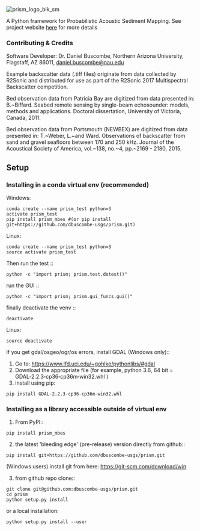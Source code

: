 
![prism_logo_blk_sm](https://user-images.githubusercontent.com/3596509/36518800-3d21b60e-1745-11e8-9a52-549b07dc9da1.png)

A Python framework for Probabilistic Acoustic Sediment Mapping. See project website [here](https://www.danielbuscombe.com/prism/) for more details


### Contributing & Credits
Software Developer: Dr. Daniel Buscombe, Northern Arizona University, Flagstaff, AZ 86011, daniel.buscombe@nau.edu

Example backscatter data (.tiff files) originate from data collected by R2Sonic and distributed for use as part of the R2Sonic 2017 Multispectral Backscatter competition.

Bed observation data from Patricia Bay are digitized from data presented in: B.~Biffard. Seabed remote sensing by single-beam echosounder: models, methods and applications. Doctoral dissertation, University of Victoria, Canada, 2011.

Bed observation data from Portsmouth (NEWBEX) are digitized from data presented in: T.~Weber, L.~and Ward. Observations of backscatter from sand and gravel seafloors between 170 and 250 kHz. Journal of the Acoustical Society of America, vol.~138, no.~4, pp.~2169 - 2180, 2015.

## Setup

### Installing in a conda virtual env (recommended)

Windows:

```
conda create --name prism_test python=3
activate prism_test
pip install prism_mbes #(or pip install git+https://github.com/dbuscombe-usgs/prism.git)
```

Linux:

```
conda create --name prism_test python=3
source activate prism_test
```

Then run the test ::

```
python -c "import prism; prism.test.dotest()" 
```

run the GUI ::


```
python -c "import prism; prism.gui_funcs.gui()" 
```

finally deactivate the venv ::

```
deactivate
```

Linux:

```
source deactivate
```

If you get gdal/osgeo/ogr/os errors, install GDAL (Windows only)::
1. Go to: https://www.lfd.uci.edu/~gohlke/pythonlibs/#gdal
2. Download the appropriate file (for example, python 3.6, 64 bit = GDAL‑2.2.3‑cp36‑cp36m‑win32.whl )
3. install using pip:

```
pip install GDAL‑2.2.3‑cp36‑cp36m‑win32.whl
```

### Installing as a library accessible outside of virtual env


1. From PyPI::

```
pip install prism_mbes
```

2. the latest 'bleeding edge' (pre-release) version directly from github::

```
pip install git+https://github.com/dbuscombe-usgs/prism.git
```

(Windows users) install git from here: https://git-scm.com/download/win


3. from github repo clone::

```
git clone git@github.com:dbuscombe-usgs/prism.git
cd prism
python setup.py install
```

or a local installation:

```
python setup.py install --user
```



